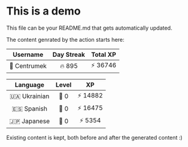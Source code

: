 # This is a demo

This file can be your README.md that gets automatically updated.

The content genrated by the action starts here:

<!--START_SECTION:duolingoStats-->
<!-- Automatically generated with https://github.com/centrumek/duolingo-readme-stats-->

| Username | Day Streak | Total XP |
|:---:|:---:|:---:|
| 👤 Centrumek | 🔥 895 | ⚡ 36746 |

| Language | Level | XP |
|:---:|:---:|:---:|
| 🇺🇦 Ukrainian | 👑 0 | ⚡ 14882 |
| 🇪🇸 Spanish | 👑 0 | ⚡ 16475 |
| 🇯🇵 Japanese | 👑 0 | ⚡ 5354 |

<!--END_SECTION:duolingoStats-->

Existing content is kept, both before and after the generated content :)